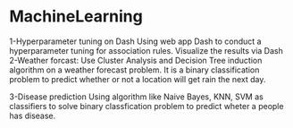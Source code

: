 # MachineLearning
1-Hyperparameter tuning on Dash
Using web app Dash to conduct a hyperparameter tuning for association rules. Visualize the results via Dash
2-Weather forcast:
Use Cluster Analysis and Decision Tree induction algorithm on a weather forecast problem. It is a binary classification problem to predict whether or not a location will get rain the next day.

3-Disease prediction
Using algorithm like Naive Bayes, KNN, SVM as classifiers to solve binary classfication problem to predict wheter a people has disease. 
